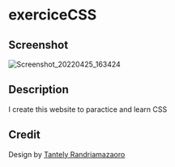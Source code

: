 # exerciceCSS

## Screenshot
  
![Screenshot_20220425_163424](https://user-images.githubusercontent.com/90827910/165100385-4cad9c68-e1f1-4621-be14-33346159491b.png)

## Description

I create this website to paractice and learn CSS

## Credit

Design by [Tantely Randriamazaoro](https://www.facebook.com/tantely.randriamazaoro)
